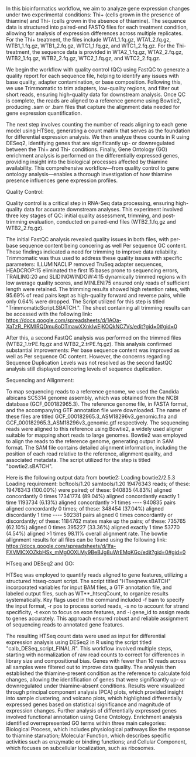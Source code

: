 In this bioinformatics workflow, we aim to analyze gene expression changes under two experimental conditions: Thi+ (cells grown in the presence of thiamine) and Thi- (cells grown in the absence of thiamine). The sequence data is structured into paired-end FASTQ files for each treatment condition, allowing for analysis of expression differences across multiple replicates. For the Thi+ treatment, the files include WTA1_1.fq.gz, WTA1_2.fq.gz, WTB1_1.fq.gz, WTB1_2.fq.gz, WTC1_1.fq.gz, and WTC1_2.fq.gz. For the Thi- treatment, the sequence data is provided in WTA2_1.fq.gz, WTA2_2.fq.gz, WTB2_1.fq.gz, WTB2_2.fq.gz, WTC2_1.fq.gz, and WTC2_2.fq.gz.

We begin the workflow with quality control (QC) using FastQC to generate a quality report for each sequence file, helping to identify any issues with base quality, adapter contamination, or base composition. Following this, we use Trimmomatic to trim adapters, low-quality regions, and filter out short reads, ensuring high-quality data for downstream analysis. Once QC is complete, the reads are aligned to a reference genome using Bowtie2, producing .sam or .bam files that capture the alignment data needed for gene expression quantification.

The next step involves counting the number of reads aligning to each gene model using HTSeq, generating a count matrix that serves as the foundation for differential expression analysis. We then analyze these counts in R using DESeq2, identifying genes that are significantly up- or downregulated between the Thi+ and Thi- conditions. Finally, Gene Ontology (GO) enrichment analysis is performed on the differentially expressed genes, providing insight into the biological processes affected by thiamine availability. This comprehensive workflow—from quality control to gene ontology analysis—enables a thorough investigation of how thiamine presence influences gene expression profiles.

Quality Control:

Quality control is a critical step in RNA-Seq data processing, ensuring high-quality data for accurate downstream analyses. This experiment involved three key stages of QC: initial quality assessment, trimming, and post-trimming evaluation, conducted on paired-end files (WTB2_1.fq.gz and WTB2_2.fq.gz).

The initial FastQC analysis revealed quality issues in both files, with per-base sequence content being concering as well Per sequence GC content. These findings indicated a need for trimming to improve data reliability. Trimmomatic was thus used to address these quality issues with specific parameters: ILLUMINACLIP removed TruSeq adapter sequences, HEADCROP:15 eliminated the first 15 bases prone to sequencing errors, TRAILING:20 and SLIDINGWINDOW:4:15 dynamically trimmed regions with low average quality scores, and MINLEN:75 ensured only reads of sufficient length were retained. The trimming results showed high retention rates, with 95.69% of read pairs kept as high-quality forward and reverse pairs, while only 0.64% were dropped. The Script utilized for this step is titled "TrimmomaticScript.SBATCH.". The sheet containing all trimming results can be accessed with the following link: https://docs.google.com/spreadsheets/d/1AOa-XaTzR_PKMIRQDmu8oDTmawXXnkIwEjKOQkNC7Vs/edit?gid=0#gid=0

After this, a second FastQC analysis was performed on the trimmed files (WTB2_1.trPE.fq.gz and WTB2_2.trPE.fq.gz). This analysis confirmed substantial improvements: Per base sequence content was improved as well as Per sequence GC content. However, the concerns regarding Sequence Duplication Levels was not resolved as the second fastQC analysis still displayed concering levels of sequence duplication.

Sequencing and Allignment:

To map sequencing reads to a reference genome, we used the Candida albicans SC5314 genome assembly, which was obtained from the NCBI database (GCF_000182965.3). The reference genome file, in FASTA format, and the accompanying GTF annotation file were downloaded. The name of these files are titled GCF_000182965.3_ASM18296v3_genomic.fna and GCF_000182965.3_ASM18296v3_genomic.gtf respectively. The sequencing reads were aligned to this reference using Bowtie2, a widely used aligner suitable for mapping short reads to large genomes. Bowtie2 was employed to align the reads to the reference genome, generating output in SAM format. The SAM file contains detailed alignment information, including the position of each read relative to the reference, alignment quality, and associated metadata. The script utilized for the step is titled "bowtie2.sBATCH".

Here is the following output data from bowtie2: Loading bowtie2/2.5.3 Loading requirement: bcftools/1.20 samtools/1.20 19476343 reads; of these: 19476343 (100.00%) were paired; of these: 940835 (4.83%) aligned concordantly 0 times 17341774 (89.04%) aligned concordantly exactly 1 time 1193734 (6.13%) aligned concordantly >1 times ---- 940835 pairs aligned concordantly 0 times; of these: 348454 (37.04%) aligned discordantly 1 time ---- 592381 pairs aligned 0 times concordantly or discordantly; of these: 1184762 mates make up the pairs; of these: 735765 (62.10%) aligned 0 times 395227 (33.36%) aligned exactly 1 time 53770 (4.54%) aligned >1 times 98.11% overall alignment rate. The bowtie allignment results for all files can be found using the following link: https://docs.google.com/spreadsheets/d/1fa-FXVMlCXOZkbHSx_mMg0OXLMy9BeBJg8uWrEMpKGo/edit?gid=0#gid=0

HTseq and DESeq2 and GO:

HTSeq was employed to quantify reads aligned to gene features, utilizing a structured htseq-count script. The script titled "HTseqnew.sBATCH" incorporated variables for input BAM files, a GTF annotation file, and labeled output files, such as WT**_htseqCount, to organize results systematically. Key flags used in the command included -f bam to specify the input format, -r pos to process sorted reads, -s no to account for strand specificity, -t exon to focus on exon features, and -i gene_id to assign reads to genes accurately. This approach ensured robust and reliable assignment of sequencing reads to annotated gene features.

The resulting HTSeq count data were used as input for differential expression analysis using DESeq2 in R using the script titled "calb_DESeq_script_FINAL.R". This workflow involved multiple steps, starting with normalization of raw read counts to correct for differences in library size and compositional bias. Genes with fewer than 10 reads across all samples were filtered out to improve data quality. The analysis then established the thiamine-present condition as the reference to calculate fold changes, allowing the identification of genes that were significantly up- or downregulated under thiamine-absent conditions. Results were visualized through principal component analysis (PCA) plots, which provided insight into sample clustering, and volcano plots, which highlighted differentially expressed genes based on statistical significance and magnitude of expression changes. Further analysis of differentially expressed genes involved functional annotation using Gene Ontology. Enrichment analysis identified overrepresented GO terms within three main categories: Biological Process, which includes physiological pathways like the response to thiamine starvation; Molecular Function, which describes specific activities such as enzymatic or binding functions; and Cellular Component, which focuses on subcellular localization, such as ribosomes. 
